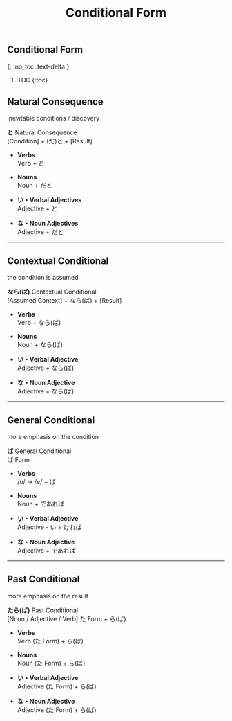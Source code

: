 ﻿---
layout: default
title: Conditional Form
parent: <ruby>文法<rt>ぶんぽう</rt></ruby> Grammar
---

## Conditional Form
{: .no_toc .text-delta }

1. TOC
{:toc}

## Natural Consequence
inevitable conditions / discovery  

**と** Natural Consequence  
[Condition] + (だ)と + [Result]

- **Verbs**  
  Verb + と

- **Nouns**  
  Noun + だと

- **い・Verbal Adjectives**  
  Adjective + と

- **な・Noun Adjectives**  
  Adjective + だと


<!-- - Used for inevitable conditions / discovery.
- If verb / adjective / noun (present) then (present/past)
- for non-conjugated nouns and な-adjectives you must explicitly express using だ -->

---

##  Contextual Conditional
the condition is assumed

**なら(ば)** Contextual Conditional  
[Assumed Context] + なら(ば) + [Result]

- **Verbs**  
  Verb + なら(ば)

- **Nouns**  
  Noun + なら(ば)

- **い・Verbal Adjective**  
  Adjective + なら(ば)

- **な・Noun Adjective**  
  Adjective + なら(ば)

<!-- - Adding ば will make it more formal. -->

---

## General Conditional
more emphasis on the condition

**ば** General Conditional  
ば Form

- **Verbs**  
  /u/ → /e/ + ば  

- **Nouns**  
  Noun + であれば

- **い・Verbal Adjective**  
  Adjective - い + ければ  

- **な・Noun Adjective**  
  Adjective + であれば

---

## Past Conditional
more emphasis on the result

**たら(ば)** Past Conditional  
[Noun / Adjective / Verb] た Form + ら(ば)

- **Verbs**  
  Verb (た Form) + ら(ば)

- **Nouns**  
  Noun (た Form) + ら(ば)

- **い・Verbal Adjective**  
  Adjective (た Form) + ら(ば)

- **な・Noun Adjective**  
  Adjective (た Form) + ら(ば)
<!--  If verb / adjective / noun (present) then (present/past) -->


<!--  Adding ば will make it more formal. -->
